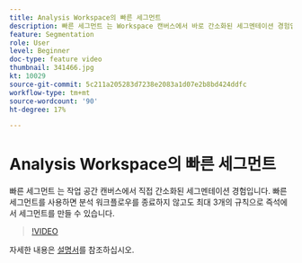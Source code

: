 ```yaml
---
title: Analysis Workspace의 빠른 세그먼트
description: 빠른 세그먼트 는 Workspace 캔버스에서 바로 간소화된 세그멘테이션 경험입니다. 빠른 세그먼트 를 사용하면 분석 워크플로우를 종료하지 않고도 최대 3개의 규칙으로 즉석에서 세그먼트를 만들 수 있습니다.
feature: Segmentation
role: User
level: Beginner
doc-type: feature video
thumbnail: 341466.jpg
kt: 10029
source-git-commit: 5c211a205283d7238e2083a1d07e2b8bd424ddfc
workflow-type: tm+mt
source-wordcount: '90'
ht-degree: 17%

---
```



# Analysis Workspace의 빠른 세그먼트

빠른 세그먼트 는 작업 공간 캔버스에서 직접 간소화된 세그멘테이션 경험입니다. 빠른 세그먼트를 사용하면 분석 워크플로우를 종료하지 않고도 최대 3개의 규칙으로 즉석에서 세그먼트를 만들 수 있습니다.

>[!VIDEO](https://video.tv.adobe.com/v/341466/?quality=12&learn=on)

자세한 내용은 [설명서](https://experienceleague.adobe.com/docs/analytics/analyze/analysis-workspace/components/segments/quick-segments.html?lang=ko-KR)를 참조하십시오.
